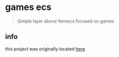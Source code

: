 
# games ecs
> Simple layer above fennecs focused on games

## info
this project was originally located [here](https://github.com/copperdevs/CopperDevs.Games.Framework/tree/889c7bf2b1a792ae854cecbf8c2fb93c7954eb5a/CopperDevs.Games.ECS)
